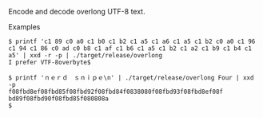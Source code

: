 Encode and decode overlong UTF-8 text.

Examples

    $ printf 'c1 89 c0 a0 c1 b0 c1 b2 c1 a5 c1 a6 c1 a5 c1 b2 c0 a0 c1 96 c1 94 c1 86 c0 ad c0 b8 c1 af c1 b6 c1 a5 c1 b2 c1 a2 c1 b9 c1 b4 c1 a5' | xxd -r -p | ./target/release/overlong 
    I prefer VTF-8overbyte$

    $ printf 'ｎｅｒｄ　ｓｎｉｐｅ\n' | ./target/release/overlong Four | xxd -p 
    f08fbd8ef08fbd85f08fbd92f08fbd84f0838080f08fbd93f08fbd8ef08f
    bd89f08fbd90f08fbd85f080808a
    $

